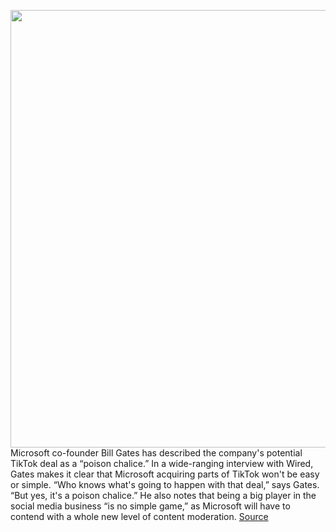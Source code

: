 <img src='https://cdn.vox-cdn.com/thumbor/40OWCYA8r0crM-VskOLsPz9Lo8s=/0x0:2040x1360/1200x800/filters:focal(857x517:1183x843)/cdn.vox-cdn.com/uploads/chorus_image/image/67174752/acastro_180507_1777_microsoft_0003.0.jpg' width='700px' /><br/>
Microsoft co-founder Bill Gates has described the company's potential TikTok deal as a “poison chalice.” In a wide-ranging interview with Wired, Gates makes it clear that Microsoft acquiring parts of TikTok won't be easy or simple. “Who knows what's going to happen with that deal,” says Gates. “But yes, it's a poison chalice.” He also notes that being a big player in the social media business “is no simple game,” as Microsoft will have to contend with a whole new level of content moderation.
<a href='https://www.theverge.com/2020/8/8/21359720/bill-gates-microsoft-tik-tok-deal-comments-interview'> Source <a/>